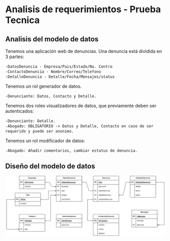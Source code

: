 # Analisis de requerimientos - Prueba Tecnica

## Analisis del modelo de datos
Tenemos una aplicación web de denuncias. Una denuncia está dividida en 3 partes:

	-DatosDenuncia - Empresa/Pais/Estado/No. Centro
	-ContactoDenuncia - Nombre/Correo/Telefono
	-DetalleDenuncia - Detalle/Fecha/Mensajes/status

Tenemos un rol generador de datos.
	
	-Denunciante: Datos, Contacto y Detalle.

Tenemos dos roles visualizadores de datos, que previamente deben ser autenticados:

	-Denunciante: Detalle.
	-Abogado: OBLIGATORIO -> Datos y Detalle, Contacto en caso de ser requerido y puede ser anonimo.

Tenemos un rol modificador de datos:

	-Abogado: Añadir comentarios, cambiar estatus de denuncia.

## Diseño del modelo de datos

![Modelo de datos](/requirements/img/modelo-datos.jpg)

